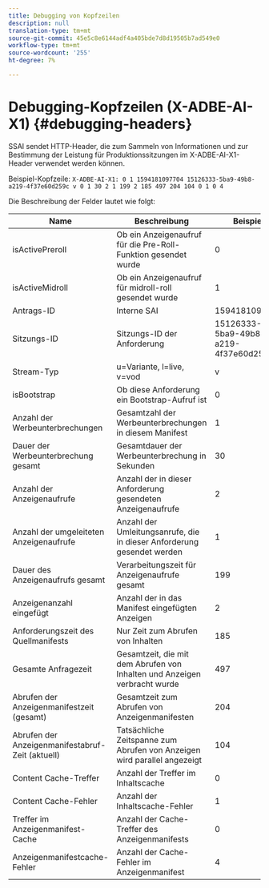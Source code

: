 ```yaml
---
title: Debugging von Kopfzeilen
description: null
translation-type: tm+mt
source-git-commit: 45e5c8e6144adf4a405bde7d8d19505b7ad549e0
workflow-type: tm+mt
source-wordcount: '255'
ht-degree: 7%

---
```



# Debugging-Kopfzeilen (X-ADBE-AI-X1) {#debugging-headers}

SSAI sendet HTTP-Header, die zum Sammeln von Informationen und zur Bestimmung der Leistung für Produktionssitzungen im X-ADBE-AI-X1-Header verwendet werden können.

Beispiel-Kopfzeile:
`X-ADBE-AI-X1: 0 1 1594181097704 15126333-5ba9-49b8-a219-4f37e60d259c v 0 1 30 2 1 199 2 185 497 204 104 0 1 0 4`

Die Beschreibung der Felder lautet wie folgt:

| Name | Beschreibung | Beispiel |
|--- |--- |--- |
| isActivePreroll | Ob ein Anzeigenaufruf für die Pre-Roll-Funktion gesendet wurde | 0 |
| isActiveMidroll | Ob ein Anzeigenaufruf für midroll-roll gesendet wurde | 1 |
| Antrags-ID | Interne SAI | 1594181097704 |
| Sitzungs-ID | Sitzungs-ID der Anforderung | 15126333-5ba9-49b8-a219-4f37e60d259c |
| Stream-Typ | u=Variante, l=live, v=vod | v |
| isBootstrap | Ob diese Anforderung ein Bootstrap-Aufruf ist | 0 |
| Anzahl der Werbeunterbrechungen | Gesamtzahl der Werbeunterbrechungen in diesem Manifest | 1 |
| Dauer der Werbeunterbrechung gesamt | Gesamtdauer der Werbeunterbrechung in Sekunden | 30 |
| Anzahl der Anzeigenaufrufe | Anzahl der in dieser Anforderung gesendeten Anzeigenaufrufe | 2 |
| Anzahl der umgeleiteten Anzeigenaufrufe | Anzahl der Umleitungsanrufe, die in dieser Anforderung gesendet werden | 1 |
| Dauer des Anzeigenaufrufs gesamt | Verarbeitungszeit für Anzeigenaufrufe gesamt | 199 |
| Anzeigenanzahl eingefügt | Anzahl der in das Manifest eingefügten Anzeigen | 2 |
| Anforderungszeit des Quellmanifests | Nur Zeit zum Abrufen von Inhalten | 185 |
| Gesamte Anfragezeit | Gesamtzeit, die mit dem Abrufen von Inhalten und Anzeigen verbracht wurde | 497 |
| Abrufen der Anzeigenmanifestzeit (gesamt) | Gesamtzeit zum Abrufen von Anzeigenmanifesten | 204 |
| Abrufen der Anzeigenmanifestabruf-Zeit (aktuell) | Tatsächliche Zeitspanne zum Abrufen von Anzeigen wird parallel angezeigt | 104 |
| Content Cache-Treffer | Anzahl der Treffer im Inhaltscache | 0 |
| Content Cache-Fehler | Anzahl der Inhaltscache-Fehler | 1 |
| Treffer im Anzeigenmanifest-Cache | Anzahl der Cache-Treffer des Anzeigenmanifests | 0 |
| Anzeigenmanifestcache-Fehler | Anzahl der Cache-Fehler im Anzeigenmanifest | 4 |